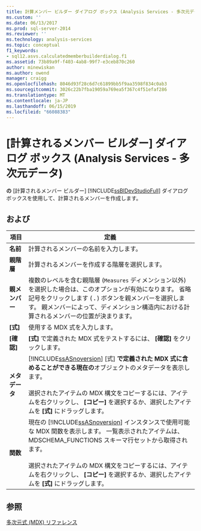 ```yaml
---
title: 計算メンバー ビルダー ダイアログ ボックス (Analysis Services - 多次元データ) |Microsoft Docs
ms.custom: ''
ms.date: 06/13/2017
ms.prod: sql-server-2014
ms.reviewer: ''
ms.technology: analysis-services
ms.topic: conceptual
f1_keywords:
- sql12.asvs.calculatedmemberbuilderdialog.f1
ms.assetid: 73b89a9f-f403-4ab8-99f7-e3ceb870c260
author: minewiskan
ms.author: owend
manager: craigg
ms.openlocfilehash: 8046d93f28c6d7c61899bb5f9aa3598f834c0ab3
ms.sourcegitcommit: 3026c22b7fba19059a769ea5f367c4f51efaf286
ms.translationtype: MT
ms.contentlocale: ja-JP
ms.lasthandoff: 06/15/2019
ms.locfileid: "66088383"
---
```

# <a name="calculated-member-builder-dialog-box-analysis-services---multidimensional-data"></a>[計算されるメンバー ビルダー] ダイアログ ボックス (Analysis Services - 多次元データ)
  **の** [計算されるメンバー ビルダー] [!INCLUDE[ssBIDevStudioFull](../includes/ssbidevstudiofull-md.md)] ダイアログ ボックスを使用して、計算されるメンバーを作成します。  
  
## <a name="options"></a>および  
  
|項目|定義|  
|----------|----------------|  
|**名前**|計算されるメンバーの名前を入力します。|  
|**親階層**|計算されるメンバーを作成する階層を選択します。|  
|**親メンバー**|複数のレベルを含む親階層 (`Measures` ディメンション以外) を選択した場合は、このオプションが有効になります。 省略記号をクリックします ( **.** ) ボタンを親メンバーを選択します。 親メンバーによって、ディメンション構造内における計算されるメンバーの位置が決まります。|  
|**[式]**|使用する MDX 式を入力します。|  
|**[確認]**|**[式]** で定義された MDX 式をテストするには、 **[確認]** をクリックします。|  
|**メタデータ**|[!INCLUDE[ssASnoversion](../includes/ssasnoversion-md.md)] [式] **で定義された MDX 式に含めることができる現在の**オブジェクトのメタデータを表示します。<br /><br /> 選択されたアイテムの MDX 構文をコピーするには、アイテムを右クリックし、 **[コピー]** を選択するか、選択したアイテムを **[式]** にドラッグします。|  
|**関数**|現在の [!INCLUDE[ssASnoversion](../includes/ssasnoversion-md.md)] インスタンスで使用可能な MDX 関数を表示します。 一覧表示されたアイテムは、MDSCHEMA_FUNCTIONS スキーマ行セットから取得されます。<br /><br /> 選択されたアイテムの MDX 構文をコピーするには、アイテムを右クリックし、 **[コピー]** を選択するか、選択したアイテムを **[式]** にドラッグします。|  
  
## <a name="see-also"></a>参照  
 [多次元式 &#40;MDX&#41; リファレンス](/sql/mdx/multidimensional-expressions-mdx-reference)  
  
  
